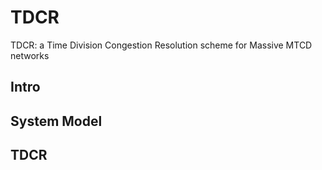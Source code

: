 # TDCR
TDCR: a Time Division Congestion Resolution scheme for Massive MTCD networks

## Intro

## System Model

## TDCR